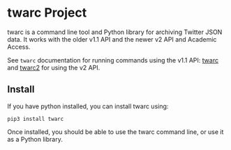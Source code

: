 # twarc Project

twarc is a command line tool and Python library for archiving Twitter JSON data. It works with the older v1.1 API and the newer v2 API and Academic Access.

See `twarc` documentation for running commands using the v1.1 API: [twarc](twarc_en_us.md) and [twarc2](twarc2_en_us.md) for using the v2 API.

## Install

If you have python installed, you can install twarc using:

```
pip3 install twarc
```

Once installed, you should be able to use the twarc command line, or use it as a Python library.